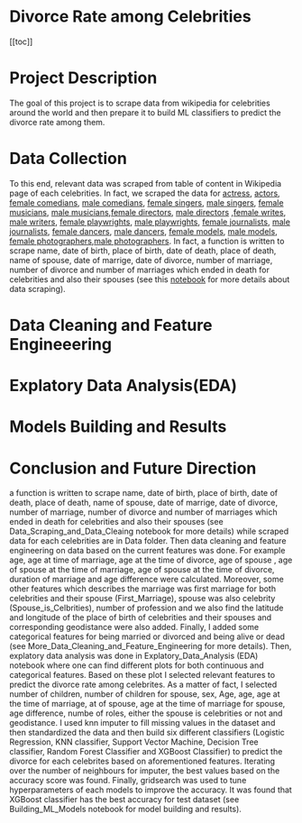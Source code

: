 # Divorce Rate among Celebrities

[[toc]]

# Project Description

The goal of this project is to scrape data from wikipedia for celebrities around the world and then prepare it to build ML classifiers to predict the divorce rate among them. 

# Data Collection

To this end, relevant data was scraped from table of content in Wikipedia page of each celebrities. In fact, we scraped the data for [actress](https://en.wikipedia.org/wiki/Category:Film_actresses_by_nationality), [actors](https://en.wikipedia.org/wiki/Category:Male_film_actors_by_nationality), [female comedians](https://en.wikipedia.org/wiki/Category:Women_comedians_by_nationality), [male comedians](https://en.wikipedia.org/wiki/Category:Male_comedians_by_nationality), [female singers](https://en.wikipedia.org/wiki/Category:21st-century_women_singers_by_nationality), [male singers](https://en.wikipedia.org/wiki/Category:21st-century_male_singers_by_nationality), [female musicians](https://en.wikipedia.org/wiki/Category:21st-century_women_writers_by_nationality), [male musicians](https://en.wikipedia.org/wiki/Category:21st-century_male_singers_by_nationality),[female directors](https://en.wikipedia.org/wiki/Category:Women_film_directors), [male directors](https://en.wikipedia.org/wiki/Category:Film_directors_by_nationality) ,[female writes](https://en.wikipedia.org/wiki/Category:21st-century_women_writers_by_nationality), [male writers](https://en.wikipedia.org/wiki/Category:21st-century_male_singers_by_nationality), [female playwrights](https://en.wikipedia.org/wiki/Category:Women_dramatists_and_playwrights_by_nationality), [male playwrights](https://en.wikipedia.org/wiki/Category:Male_dramatists_and_playwrights_by_nationality), [female journalists](https://en.wikipedia.org/wiki/Category:Women_journalists_by_nationality), [male journalists](https://en.wikipedia.org/wiki/Category:Male_journalists_by_nationality), [female dancers](https://en.wikipedia.org/wiki/Category:Female_dancers_by_nationality), [male dancers](https://en.wikipedia.org/wiki/Category:Male_dancers_by_nationality), [female models](https://en.wikipedia.org/wiki/Category:Female_models_by_nationality), [male models](https://en.wikipedia.org/wiki/Category:Male_models_by_nationality), [female photographers](https://en.wikipedia.org/wiki/Category:Women_photographers_by_nationality),[male photographers](https://en.wikipedia.org/wiki/Category:Photographers_by_nationality). In fact, a function is written to scrape name, date of birth, place of birth, date of death, place of death, name of spouse, date of marrige, date of divorce, number of marriage, number of divorce and number of marriages which ended in death for celebrities and also their spouses (see this [notebook](https://github.com/meysam-motaharfar/Divorce-Rate-among-Celebrities/blob/main/Notebooks/More_Data_Cleaning_and_Feature_Engineering.ipynb) for more details about data scraping).


# Data Cleaning and Feature Engineeering
# Explatory Data Analysis(EDA)
# Models Building and Results
# Conclusion and Future Direction

a function is written to scrape name, date of birth, place of birth, date of death, place of death, name of spouse, date of marrige, date of divorce, number of marriage, number of divorce and number of marriages which ended in death for celebrities and also their spouses (see Data_Scraping_and_Data_Cleaing notebook for more details) while scraped data for each celebrities are in Data folder. Then data cleaning and feature engineering on data based on the current features was done. For example age, age at time of marriage, age at the time of divorce, age of spouse , age of spouse at the time of marriage, age of spouse at the time of divorce, duration of marriage and age difference were calculated. Moreover, some other features which describes the marriage was first marriage for both celebrities and their spouse (First_Marriage), spouse was also celebrity (Spouse_is_Celbrities), number of profession and we also find the latitude and longitude of the place of birth of celebrities and their spouses and corresponding geodistance were also added. Finally, I added some categorical features for being married or divorced and being alive or dead (see More_Data_Cleaning_and_Feature_Engineering for more details). Then, explatory data analysis was done in Explatory_Data_Analysis (EDA) notebook where one can find different plots for both continuous and categorical features. Based on these plot I selected relevant features to predict the divorce rate among celebrites. As a matter of fact, I selected number of children, number of children for spouse, sex, Age, age, age at the time of marriage, at of spouse, age at the time of marriage for spouse, age difference, numbe of roles, either the spouse is celebrities or not and geodistance. I used knn imputer to fill missing values in the dataset and then standardized the data and then build six different classifiers (Logistic Regression, KNN classifier, Support Vector Machine, Decision Tree classifier, Random Forest Classifier and XGBoost Classifier) to predict the divorce for each celebrites based on aforementioned features. Iterating over the number of neighbours for imputer, the best values based on the accuracy score was found. Finally, gridsearch was used to tune hyperparameters of each models to improve the accuracy. It was found that XGBoost classifier has the best accuracy for test dataset (see Building_ML_Models notebook for model building and results). 



